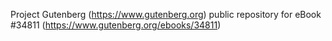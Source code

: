 Project Gutenberg (https://www.gutenberg.org) public repository for eBook #34811 (https://www.gutenberg.org/ebooks/34811)
